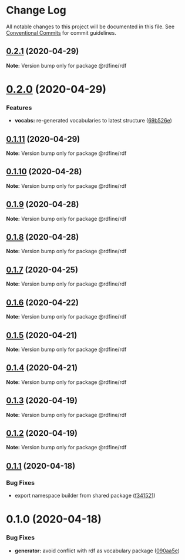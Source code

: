 # Change Log

All notable changes to this project will be documented in this file.
See [Conventional Commits](https://conventionalcommits.org) for commit guidelines.

## [0.2.1](https://github.com/tpluscode/rdfine/compare/@rdfine/rdf@0.2.0...@rdfine/rdf@0.2.1) (2020-04-29)

**Note:** Version bump only for package @rdfine/rdf





# [0.2.0](https://github.com/tpluscode/rdfine/compare/@rdfine/rdf@0.1.11...@rdfine/rdf@0.2.0) (2020-04-29)


### Features

* **vocabs:** re-generated vocabularies to latest structure ([69b526e](https://github.com/tpluscode/rdfine/commit/69b526e69e7094ec7563f69525c60822ae1572b2))





## [0.1.11](https://github.com/tpluscode/rdfine/compare/@rdfine/rdf@0.1.10...@rdfine/rdf@0.1.11) (2020-04-29)

**Note:** Version bump only for package @rdfine/rdf





## [0.1.10](https://github.com/tpluscode/rdfine/compare/@rdfine/rdf@0.1.9...@rdfine/rdf@0.1.10) (2020-04-28)

**Note:** Version bump only for package @rdfine/rdf





## [0.1.9](https://github.com/tpluscode/rdfine/compare/@rdfine/rdf@0.1.8...@rdfine/rdf@0.1.9) (2020-04-28)

**Note:** Version bump only for package @rdfine/rdf





## [0.1.8](https://github.com/tpluscode/rdfine/compare/@rdfine/rdf@0.1.7...@rdfine/rdf@0.1.8) (2020-04-28)

**Note:** Version bump only for package @rdfine/rdf





## [0.1.7](https://github.com/tpluscode/rdfine/compare/@rdfine/rdf@0.1.6...@rdfine/rdf@0.1.7) (2020-04-25)

**Note:** Version bump only for package @rdfine/rdf





## [0.1.6](https://github.com/tpluscode/rdfine/compare/@rdfine/rdf@0.1.5...@rdfine/rdf@0.1.6) (2020-04-22)

**Note:** Version bump only for package @rdfine/rdf





## [0.1.5](https://github.com/tpluscode/rdfine/compare/@rdfine/rdf@0.1.4...@rdfine/rdf@0.1.5) (2020-04-21)

**Note:** Version bump only for package @rdfine/rdf





## [0.1.4](https://github.com/tpluscode/rdfine/compare/@rdfine/rdf@0.1.3...@rdfine/rdf@0.1.4) (2020-04-21)

**Note:** Version bump only for package @rdfine/rdf





## [0.1.3](https://github.com/tpluscode/rdfine/compare/@rdfine/rdf@0.1.2...@rdfine/rdf@0.1.3) (2020-04-19)

**Note:** Version bump only for package @rdfine/rdf





## [0.1.2](https://github.com/tpluscode/rdfine/compare/@rdfine/rdf@0.1.1...@rdfine/rdf@0.1.2) (2020-04-19)

**Note:** Version bump only for package @rdfine/rdf





## [0.1.1](https://github.com/tpluscode/rdfine/compare/@rdfine/rdf@0.1.0...@rdfine/rdf@0.1.1) (2020-04-18)


### Bug Fixes

* export namespace builder from shared package ([f341521](https://github.com/tpluscode/rdfine/commit/f341521543d2fda91ef6017633ba546bf88ebe0c))





# 0.1.0 (2020-04-18)


### Bug Fixes

* **generator:** avoid conflict with rdf as vocabulary package ([090aa5e](https://github.com/tpluscode/rdfine/commit/090aa5e3789bf9eac745ed2b609320f677ed32b0))
